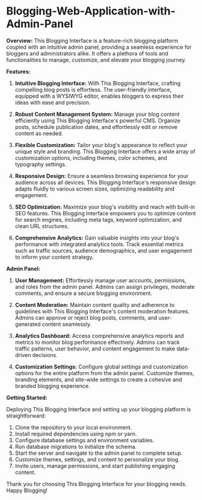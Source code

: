 # Blogging-Web-Application-with-Admin-Panel



**Overview:**
This Blogging Interface is a feature-rich blogging platform coupled with an intuitive admin panel, providing a seamless experience for bloggers and administrators alike. It offers a plethora of tools and functionalities to manage, customize, and elevate your blogging journey.

**Features:**

1. **Intuitive Blogging Interface:** With This Blogging Interface, crafting compelling blog posts is effortless. The user-friendly interface, equipped with a WYSIWYG editor, enables bloggers to express their ideas with ease and precision.

2. **Robust Content Management System:** Manage your blog content efficiently using This Blogging Interface's powerful CMS. Organize posts, schedule publication dates, and effortlessly edit or remove content as needed.

3. **Flexible Customization:** Tailor your blog's appearance to reflect your unique style and branding. This Blogging Interface offers a wide array of customization options, including themes, color schemes, and typography settings.

4. **Responsive Design:** Ensure a seamless browsing experience for your audience across all devices. This Blogging Interface's responsive design adapts fluidly to various screen sizes, optimizing readability and engagement.

5. **SEO Optimization:** Maximize your blog's visibility and reach with built-in SEO features. This Blogging Interface empowers you to optimize content for search engines, including meta tags, keyword optimization, and clean URL structures.

6. **Comprehensive Analytics:** Gain valuable insights into your blog's performance with integrated analytics tools. Track essential metrics such as traffic sources, audience demographics, and user engagement to inform your content strategy.

**Admin Panel:**

1. **User Management:** Effortlessly manage user accounts, permissions, and roles from the admin panel. Admins can assign privileges, moderate comments, and ensure a secure blogging environment.

2. **Content Moderation:** Maintain content quality and adherence to guidelines with This Blogging Interface's content moderation features. Admins can approve or reject blog posts, comments, and user-generated content seamlessly.

3. **Analytics Dashboard:** Access comprehensive analytics reports and metrics to monitor blog performance effectively. Admins can track traffic patterns, user behavior, and content engagement to make data-driven decisions.

4. **Customization Settings:** Configure global settings and customization options for the entire platform from the admin panel. Customize themes, branding elements, and site-wide settings to create a cohesive and branded blogging experience.

**Getting Started:**

Deploying This Blogging Interface and setting up your blogging platform is straightforward:

1. Clone the repository to your local environment.
2. Install required dependencies using npm or yarn.
3. Configure database settings and environment variables.
4. Run database migrations to initialize the schema.
5. Start the server and navigate to the admin panel to complete setup.
6. Customize themes, settings, and content to personalize your blog.
7. Invite users, manage permissions, and start publishing engaging content.



Thank you for choosing This Blogging Interface for your blogging needs. Happy Blogging!
